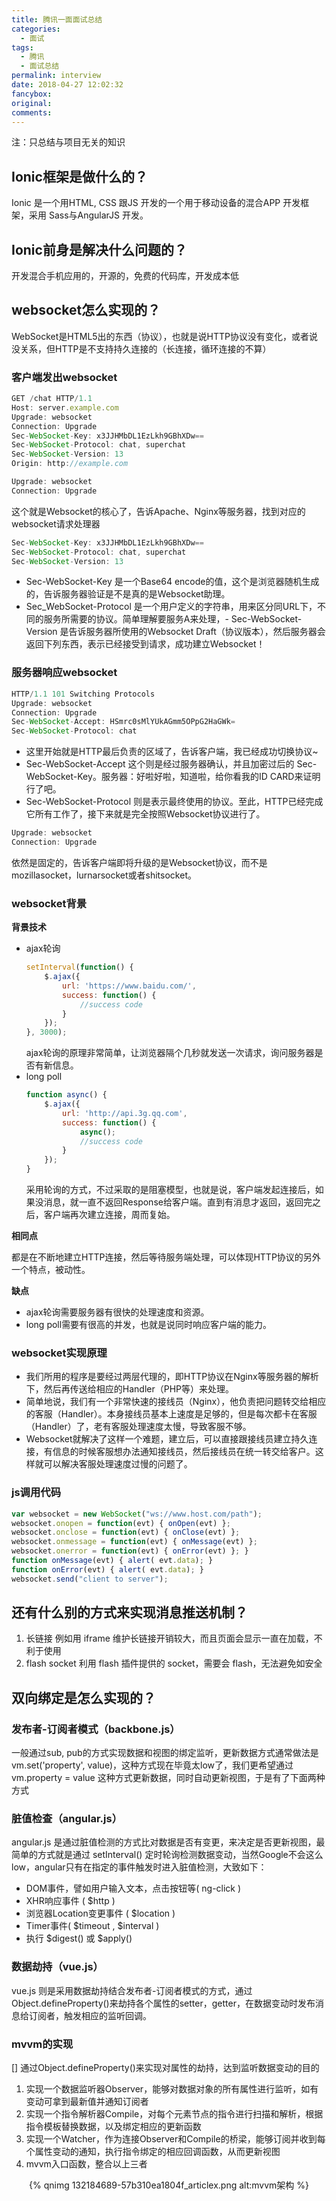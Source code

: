 ```yaml
---
title: 腾讯一面面试总结
categories:
  - 面试
tags:
  - 腾讯
  - 面试总结
permalink: interview
date: 2018-04-27 12:02:32
fancybox:
original:
comments:
---
```


注：只总结与项目无关的知识

## Ionic框架是做什么的？

Ionic 是一个用HTML, CSS 跟JS 开发的一个用于移动设备的混合APP 开发框架，采用 Sass与AngularJS 开发。

## Ionic前身是解决什么问题的？

开发混合手机应用的，开源的，免费的代码库，开发成本低

<!--more-->

## websocket怎么实现的？

WebSocket是HTML5出的东西（协议），也就是说HTTP协议没有变化，或者说没关系，但HTTP是不支持持久连接的（长连接，循环连接的不算）

### 客户端发出websocket

```js 客户端websocket
GET /chat HTTP/1.1
Host: server.example.com
Upgrade: websocket
Connection: Upgrade
Sec-WebSocket-Key: x3JJHMbDL1EzLkh9GBhXDw==
Sec-WebSocket-Protocol: chat, superchat
Sec-WebSocket-Version: 13
Origin: http://example.com
```

```js
Upgrade: websocket
Connection: Upgrade
```

这个就是Websocket的核心了，告诉Apache、Nginx等服务器，找到对应的websocket请求处理器

```js
Sec-WebSocket-Key: x3JJHMbDL1EzLkh9GBhXDw==
Sec-WebSocket-Protocol: chat, superchat
Sec-WebSocket-Version: 13
```

- Sec-WebSocket-Key 是一个Base64 encode的值，这个是浏览器随机生成的，告诉服务器验证是不是真的是Websocket助理。
- Sec_WebSocket-Protocol 是一个用户定义的字符串，用来区分同URL下，不同的服务所需要的协议。简单理解要服务A来处理，- Sec-WebSocket-Version 是告诉服务器所使用的Websocket Draft（协议版本），然后服务器会返回下列东西，表示已经接受到请求，成功建立Websocket！

### 服务器响应websocket

```js 服务器websocket
HTTP/1.1 101 Switching Protocols
Upgrade: websocket
Connection: Upgrade
Sec-WebSocket-Accept: HSmrc0sMlYUkAGmm5OPpG2HaGWk=
Sec-WebSocket-Protocol: chat
```

- 这里开始就是HTTP最后负责的区域了，告诉客户端，我已经成功切换协议~
- Sec-WebSocket-Accept 这个则是经过服务器确认，并且加密过后的 Sec-WebSocket-Key。服务器：好啦好啦，知道啦，给你看我的ID CARD来证明行了吧。
- Sec-WebSocket-Protocol 则是表示最终使用的协议。至此，HTTP已经完成它所有工作了，接下来就是完全按照Websocket协议进行了。

```js
Upgrade: websocket
Connection: Upgrade
```

依然是固定的，告诉客户端即将升级的是Websocket协议，而不是mozillasocket，lurnarsocket或者shitsocket。

### websocket背景

**背景技术**

- ajax轮询
    ```js
    setInterval(function() {
        $.ajax({
            url: 'https://www.baidu.com/',
            success: function() {
                //success code
            }
        });
    }, 3000);
    ```
    ajax轮询的原理非常简单，让浏览器隔个几秒就发送一次请求，询问服务器是否有新信息。
- long poll 
    ```js
    function async() {
        $.ajax({
            url: 'http://api.3g.qq.com',
            success: function() {
                async();
                //success code
            }
        });
    }
    ```
    采用轮询的方式，不过采取的是阻塞模型，也就是说，客户端发起连接后，如果没消息，就一直不返回Response给客户端。直到有消息才返回，返回完之后，客户端再次建立连接，周而复始。

**相同点**

都是在不断地建立HTTP连接，然后等待服务端处理，可以体现HTTP协议的另外一个特点，被动性。

**缺点**

- ajax轮询需要服务器有很快的处理速度和资源。
- long poll需要有很高的并发，也就是说同时响应客户端的能力。

### websocket实现原理

- 我们所用的程序是要经过两层代理的，即HTTP协议在Nginx等服务器的解析下，然后再传送给相应的Handler（PHP等）来处理。
- 简单地说，我们有一个非常快速的接线员（Nginx），他负责把问题转交给相应的客服（Handler）。本身接线员基本上速度是足够的，但是每次都卡在客服（Handler）了，老有客服处理速度太慢，导致客服不够。
- Websocket就解决了这样一个难题，建立后，可以直接跟接线员建立持久连接，有信息的时候客服想办法通知接线员，然后接线员在统一转交给客户。这样就可以解决客服处理速度过慢的问题了。

### js调用代码

```js
var websocket = new WebSocket("ws://www.host.com/path");   
websocket.onopen = function(evt) { onOpen(evt) };   
websocket.onclose = function(evt) { onClose(evt) };   
websocket.onmessage = function(evt) { onMessage(evt) };   
websocket.onerror = function(evt) { onError(evt) }; }    
function onMessage(evt) { alert( evt.data); }  
function onError(evt) { alert( evt.data); }    
websocket.send("client to server"); 
```

## 还有什么别的方式来实现消息推送机制？

1. 长链接 
    例如用 iframe 维护长链接开销较大，而且页面会显示一直在加载，不利于使用
2. flash socket
    利用 flash 插件提供的 socket，需要会 flash，无法避免如安全

## 双向绑定是怎么实现的？

### 发布者-订阅者模式（backbone.js）

一般通过sub, pub的方式实现数据和视图的绑定监听，更新数据方式通常做法是vm.set('property', value)，这种方式现在毕竟太low了，我们更希望通过 vm.property = value 这种方式更新数据，同时自动更新视图，于是有了下面两种方式

### 脏值检查（angular.js）

angular.js 是通过脏值检测的方式比对数据是否有变更，来决定是否更新视图，最简单的方式就是通过 setInterval() 定时轮询检测数据变动，当然Google不会这么low，angular只有在指定的事件触发时进入脏值检测，大致如下：

- DOM事件，譬如用户输入文本，点击按钮等( ng-click )
- XHR响应事件 ( $http )
- 浏览器Location变更事件 ( $location )
- Timer事件( $timeout , $interval )
- 执行 $digest() 或 $apply()

### 数据劫持（vue.js）

vue.js 则是采用数据劫持结合发布者-订阅者模式的方式，通过Object.defineProperty()来劫持各个属性的setter，getter，在数据变动时发布消息给订阅者，触发相应的监听回调。

### mvvm的实现

[]
通过Object.defineProperty()来实现对属性的劫持，达到监听数据变动的目的

1. 实现一个数据监听器Observer，能够对数据对象的所有属性进行监听，如有变动可拿到最新值并通知订阅者
2. 实现一个指令解析器Compile，对每个元素节点的指令进行扫描和解析，根据指令模板替换数据，以及绑定相应的更新函数
3. 实现一个Watcher，作为连接Observer和Compile的桥梁，能够订阅并收到每个属性变动的通知，执行指令绑定的相应回调函数，从而更新视图
4. mvvm入口函数，整合以上三者

<div align="center">{% qnimg 132184689-57b310ea1804f_articlex.png alt:mvvm架构 %}</div>

